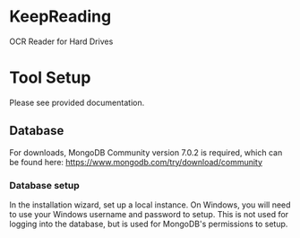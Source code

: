 # KeepReading
OCR Reader for Hard Drives

# Tool Setup
Please see provided documentation.

## Database
For downloads, MongoDB Community version 7.0.2 is required, which can be found here: https://www.mongodb.com/try/download/community 

### Database setup
In the installation wizard, set up a local instance. On Windows, you will need to use your Windows username and password to setup. This is not used for logging into the database, but is used for MongoDB's permissions to setup.


